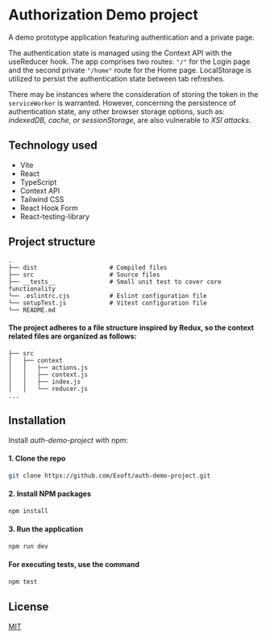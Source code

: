 # Authorization Demo project

A demo prototype application featuring authentication and a private page.

The authentication state is managed using the Context API with the useReducer hook. The app comprises two routes: `"/"` for the Login page and the second private `"/home"` route for the Home page. LocalStorage is utilized to persist the authentication state between tab refreshes.

There may be instances where the consideration of storing the token in the `serviceWorker` is warranted. However, concerning the persistence of authentication state, any other browser storage options, such as: _indexedDB, cache, or sessionStorage_, are also vulnerable to _XSI attacks_.

## Technology used

- Vite
- React
- TypeScript
- Context API
- Tailwind CSS
- React Hook Form
- React-testing-library

## Project structure

    .
    ├── dist                    # Compiled files
    ├── src                     # Source files
    ├── __tests__               # Small unit test to cover core functionality
    └── .eslintrc.cjs           # Eslint configuration file
    └── setupTest.js            # Vitest configuration file
    └── README.md

#### The project adheres to a file structure inspired by Redux, so the context related files are organized as follows:

    ├── src
    │   ├── context
    │   │   ├── actions.js
    │   │   ├── context.js
    │   │   ├── index.js
    │   │   └── reducer.js
    ...

## Installation

Install _auth-demo-project_ with npm:

#### 1. Clone the repo

```bash
git clone https://github.com/Exoft/auth-demo-project.git
```

#### 2. Install NPM packages

```bash
npm install
```

#### 3. Run the application

```bash
npm run dev
```

#### For executing tests, use the command

```bash
npm test
```

## License

[MIT](https://choosealicense.com/licenses/mit/)
